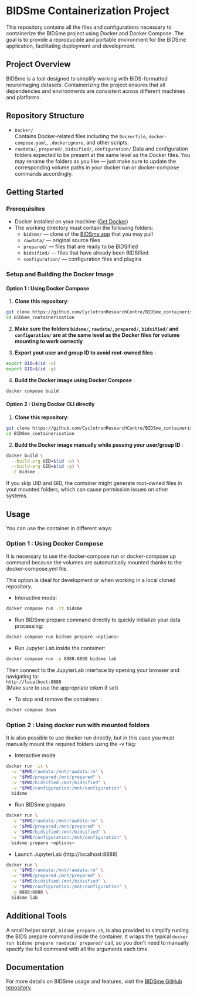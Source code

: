 # BIDSme Containerization Project

This repository contains all the files and configurations necessary to containerize the BIDSme project using Docker and Docker Compose. The goal is to provide a reproducible and portable environment for the BIDSme application, facilitating deployment and development.

## Project Overview

BIDSme is a tool designed to simplify working with BIDS-formatted neuroimaging datasets. Containerizing the project ensures that all dependencies and environments are consistent across different machines and platforms.

## Repository Structure

- `Docker/`  
  Contains Docker-related files including the `Dockerfile`, `docker-compose.yaml`, `.dockerignore`, and other scripts.
- `rawdata/`, `prepared/`, `bidsified/`, `configuration/`
Data and configuration folders expected to be present at the same level as the Docker files. You may rename the folders as you like — just make sure to update the corresponding volume paths in your docker run or docker-compose commands accordingly.

## Getting Started

### Prerequisites

- Docker installed on your machine ([Get Docker](https://docs.docker.com/get-docker/))  
- The working directory must contain the following folders:
  - `bidsme/` — clone of the [BIDSme app](https://github.com/CyclotronResearchCentre/BIDSme) that you may pull 
  - `rawdata/` — original source files
  - `prepared/` — files that are ready to be BIDSified
  - `bidsified/` — files that have already been BIDSified
  - `configuration/` — configuration files and plugins

### Setup and Building the Docker Image

#### Option 1 : Using Docker Compose

1. **Clone this repository**:

```bash
git clone https://github.com/CyclotronResearchCentre/BIDSme_containerisation.git
cd BIDSme_containerisation
```
2. **Make sure the folders `bidsme/`, `rawdata/`, `prepared/`, `bidsified/` and `configuration/` are at the same level as the Docker files for volume mounting to work correctly**

3. **Export yout user and group ID to avoid root-owned files** :
```bash
export UID=$(id -u)
export GID=$(id -g)
```

4. **Build the Docker image using Docker Compose** :

```bash
docker compose build 
```

#### Option 2 : Using Docker CLI directly
1. **Clone this repository**:

```bash
git clone https://github.com/CyclotronResearchCentre/BIDSme_containerisation.git
cd BIDSme_containerisation
```

2. **Build the Docker image manually while passing your user/group ID** :
```bash
docker build \
  --build-arg UID=$(id -u) \
  --build-arg GID=$(id -g) \
  -t bidsme .
```
If you skip UID and GID, the container might generate root-owned files in yout mounted folders, which can cause permission issues on other systems.


## Usage 
You can use the container in different ways:

### Option 1 : Using Docker Compose 

It is necessary to use the docker-compose run or docker-compose up command because the volumes are automatically mounted thanks to the docker-compose.yml file.

This option is ideal for development or when working in a local cloned repository.

- Interactive mode:

```bash
docker compose run -it bidsme 
```
- Run BIDSme prepare command directly to quickly initialize your data processing:

```bash
docker compose run bidsme prepare <options>
```
- Run Jupyter Lab inside the container:

```bash
docker compose run -p 8888:8888 bidsme lab
```
Then connect to the JupyterLab interface by opening your browser and navigating to:  
  `http://localhost:8888`  
  (Make sure to use the appropriate token if set)

- To stop and remove the containers :
```bash
docker compose down
```

### Option 2 : Using docker run with mounted folders

It is also possible to use docker run directly, but in this case you must manually mount the required folders using the -v flag:

- Interactive mode
```bash
docker run -it \
  -v "$PWD/rawdata:/mnt/rawdata:ro" \
  -v "$PWD/prepared:/mnt/prepared" \
  -v "$PWD/bidsified:/mnt/bidsified" \
  -v "$PWD/configuration:/mnt/configuration" \
  bidsme
```


- Run BIDSme prepare
```bash
docker run \
  -v "$PWD/rawdata:/mnt/rawdata:ro" \
  -v "$PWD/prepared:/mnt/prepared" \
  -v "$PWD/bidsified:/mnt/bidsified" \
  -v "$PWD/configuration:/mnt/configuration" \
  bidsme prepare <options>
```
- Launch JupyterLab (http://localhost:8888)
```bash
docker run \
  -v "$PWD/rawdata:/mnt/rawdata:ro" \
  -v "$PWD/prepared:/mnt/prepared" \
  -v "$PWD/bidsified:/mnt/bidsified" \
  -v "$PWD/configuration:/mnt/configuration" \
  -p 8888:8888 \
  bidsme lab
```


## Additional Tools 
A small helper script, `bidsme_prepare.sh`, is also provided to simplify runiing the BIDS prepare command inside the container. It wraps the typical `docker run bidsme prepare rawdata/ prepared/` call, so you don't need to manually specify the full command with all the arguments each time. 

## Documentation 

For more details on BIDSme usage and features, visit the [BIDSme GitHub repository](https://github.com/CyclotronResearchCentre/BIDSme).
